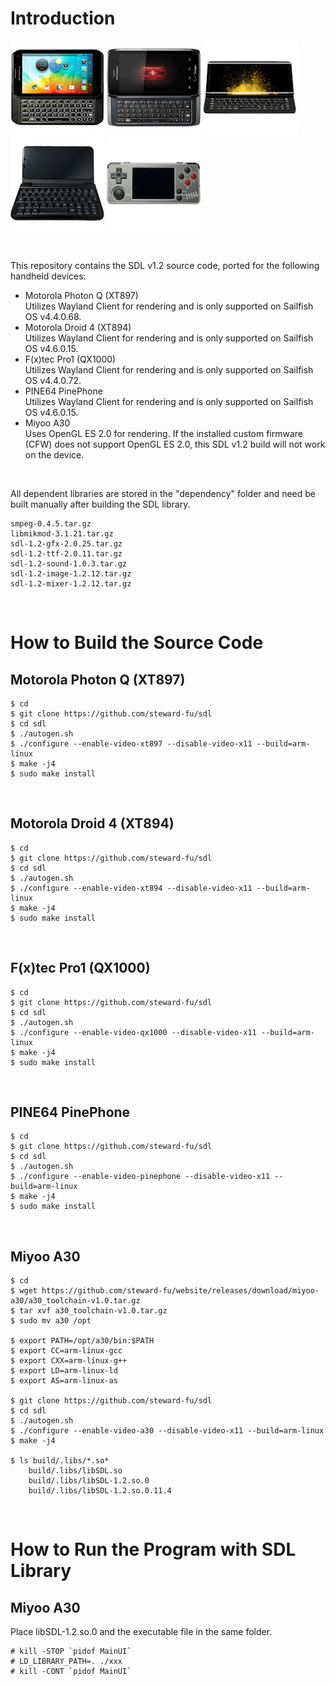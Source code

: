 # Introduction
 ![image](images/xt897.jpg) ![image](images/xt894.jpg) ![image](images/pro1.jpg) ![image](images/pinephone.jpg) ![image](images/miyoo-a30.jpg)

&nbsp;

This repository contains the SDL v1.2 source code, ported for the following handheld devices:  
- Motorola Photon Q (XT897)  
  Utilizes Wayland Client for rendering and is only supported on Sailfish OS v4.4.0.68.
- Motorola Droid 4 (XT894)  
  Utilizes Wayland Client for rendering and is only supported on Sailfish OS v4.6.0.15.
- F(x)tec Pro1 (QX1000)  
  Utilizes Wayland Client for rendering and is only supported on Sailfish OS v4.4.0.72.
- PINE64 PinePhone  
  Utilizes Wayland Client for rendering and is only supported on Sailfish OS v4.6.0.15.
- Miyoo A30  
  Uses OpenGL ES 2.0 for rendering. If the installed custom firmware (CFW) does not support OpenGL ES 2.0, this SDL v1.2 build will not work on the device.

&nbsp;

All dependent libraries are stored in the "dependency" folder and need be built manually after building the SDL library.
```
smpeg-0.4.5.tar.gz
libmikmod-3.1.21.tar.gz
sdl-1.2-gfx-2.0.25.tar.gz
sdl-1.2-ttf-2.0.11.tar.gz
sdl-1.2-sound-1.0.3.tar.gz
sdl-1.2-image-1.2.12.tar.gz
sdl-1.2-mixer-1.2.12.tar.gz
```

&nbsp;

# How to Build the Source Code
## Motorola Photon Q (XT897)
```
$ cd
$ git clone https://github.com/steward-fu/sdl
$ cd sdl
$ ./autogen.sh
$ ./configure --enable-video-xt897 --disable-video-x11 --build=arm-linux
$ make -j4
$ sudo make install
```

&nbsp;

## Motorola Droid 4 (XT894)
```
$ cd
$ git clone https://github.com/steward-fu/sdl
$ cd sdl
$ ./autogen.sh
$ ./configure --enable-video-xt894 --disable-video-x11 --build=arm-linux
$ make -j4
$ sudo make install
```

&nbsp;

## F(x)tec Pro1 (QX1000)
```
$ cd
$ git clone https://github.com/steward-fu/sdl
$ cd sdl
$ ./autogen.sh
$ ./configure --enable-video-qx1000 --disable-video-x11 --build=arm-linux
$ make -j4
$ sudo make install
```

&nbsp;

## PINE64 PinePhone
```
$ cd
$ git clone https://github.com/steward-fu/sdl
$ cd sdl
$ ./autogen.sh
$ ./configure --enable-video-pinephone --disable-video-x11 --build=arm-linux
$ make -j4
$ sudo make install
```

&nbsp;

## Miyoo A30
```
$ cd
$ wget https://github.com/steward-fu/website/releases/download/miyoo-a30/a30_toolchain-v1.0.tar.gz
$ tar xvf a30_toolchain-v1.0.tar.gz
$ sudo mv a30 /opt

$ export PATH=/opt/a30/bin:$PATH
$ export CC=arm-linux-gcc
$ export CXX=arm-linux-g++
$ export LD=arm-linux-ld
$ export AS=arm-linux-as

$ git clone https://github.com/steward-fu/sdl
$ cd sdl
$ ./autogen.sh
$ ./configure --enable-video-a30 --disable-video-x11 --build=arm-linux
$ make -j4

$ ls build/.libs/*.so*
    build/.libs/libSDL.so
    build/.libs/libSDL-1.2.so.0
    build/.libs/libSDL-1.2.so.0.11.4
```

&nbsp;

# How to Run the Program with SDL Library
## Miyoo A30
Place libSDL-1.2.so.0 and the executable file in the same folder.
```
# kill -STOP `pidof MainUI`
# LD_LIBRARY_PATH=. ./xxx
# kill -CONT `pidof MainUI`
```
